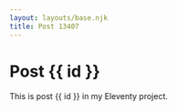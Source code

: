 ```yaml
---
layout: layouts/base.njk
title: Post 13407
---
```


# Post {{ id }}

This is post {{ id }} in my Eleventy project.
